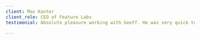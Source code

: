 ```yaml
---
client: Max Kanter
client_role: CEO of Feature Labs
testimonial: Absolute pleasure working with Geoff. He was very quick to understand the specifics of our project and executed very well.

---
```

